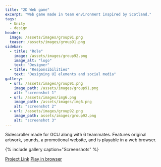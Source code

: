 ```yaml
---
title: "2D Web game"
excerpt: "Web game made in team environment inspired by Scotland."
tags:
  - Unity
  - design
header:
  image: /assets/images/group91.png
  teaser: /assets/images/group91.png
sidebar:
  - title: "Role"
    image: /assets/images/group92.png
    image_alt: "logo"
    text: "Designer"
  - title: "Responsibilities"
    text: "Designing UI elements and social media"
gallery:
  - url: /assets/images/group91.png
    image_path: /assets/images/group91.png
    alt: "screenshot 1"
  - url: /assets/images/img6.png
    image_path: /assets/images/img6.png
    alt: "screenshot 2"
  - url: /assets/images/group92.png
    image_path: assets/images/group92.png
    alt: "screenshot 3"
---
```


Sidescroller made for GCU along with 6 teammates. Features original artwork, sounds, a promotional website, and is playable in a web browser. 

{% include gallery caption="Screenshots" %}

<a href="https://oreoadidas.github.io/Group9-ProjectWebsite/" class="btn btn--primary">Project Link</a>
<a href="https://oreoadidas.github.io/Group9-ProjectWebsite/waves/waves.html/" class="btn btn--secondary">Play in browser</a>
